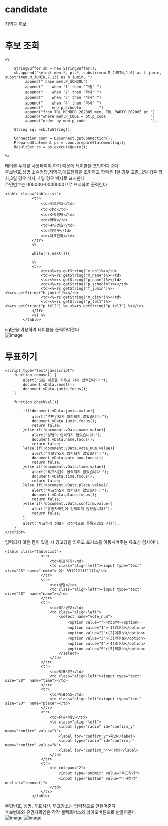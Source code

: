 # candidate
지역구 후보
# 후보 조회
```db
<%

	StringBuffer sb = new StringBuffer();
	sb.append("select mem.*, pt.*, substr(mem.M_JUMIN,1,6) as f_jumin, substr(mem.M_JUMIN,7,13) as b_jumin, ")
		.append(" case mem.P_SCHOOL")
		.append("    when '1' then '고졸' ")
		.append("    when '2' then '학사' ")
		.append("    when '3' then '석사' ")
		.append("    when '4' then '박사' ")
		.append("    end p_schooln        ")
		.append("from TBL_MEMBER_202005 mem, TBL_PARTY_202005 pt ")
		.append("where mem.P_CODE = pt.p_code                    ")
		.append("order by mem.p_code                             ");
	
	String sql =sb.toString();

	Connection conn = DBConnect.getConnection();
   	PreparedStatement ps = conn.prepareStatement(sql);
   	ResultSet rs = ps.executeQuery();
   	
%>
```
테이블 두개를 사용하여야 하기 때문에 테이블을 조인하여 준다<br>
후보번호,성명,소속정당,지역구,대표전화을 조회하고 학력은 1일 경우 고졸, 2일 경우 학사,3일 경우 석사, 4일 경우 박사로 표시한다<br>
주민번호는 000000-0000000으로 표시하여 출력한다<br>
```
<table class="tableList">
			<tr>
				<td>후보번호</td>
				<td>성명</td>
				<td>소속정당</td>
				<td>학력</td>
				<td>주민번호</td>
				<td>지역구</td>
				<td>대표전화</td>
			</tr>
			<%
			
			while(rs.next()){
			
			%>
			<tr>
				<td><%=rs.getString("m_no")%></td>
				<td><%=rs.getString("m_name")%></td>
				<td><%=rs.getString("p_name")%></td>
				<td><%=rs.getString("p_schooln")%></td>
				<td><%=rs.getString("f_jumin")%>-<%=rs.getString("b_jumin")%></td>
				<td><%=rs.getString("m_city")%></td>
				<td><%=rs.getString("p_tel1")%>-<%=rs.getString("p_tel2") %>-<%=rs.getString("p_tel3") %></td>
			</tr>
			<%} %>
		</table>
```
sql문을 이용하여 테이블을 출력하여준다<br>
![image](https://user-images.githubusercontent.com/102035198/210191869-c4f970fd-c884-4bc3-a3f7-30e9f42daa78.png)<br>
# 투표하기 
```
<script type="text/javascript">
	function remove() {
		alert("모든 내용을 지우고 다시 입력합니다!");
		document.vData.reset();
		document.vData.jumin.focus();
	}
	
	function checkVal(){
		
		if(!document.vData.jumin.value){
			alert("주민번호가 입력되지 않았습니다!");
			document.vData.jumin.focus();
			return false;
		}else if(!document.vData.name.value){
			alert("성명이 입력되지 않았습니다!");
			document.vData.name.focus();
			return false;			
		}else if(!document.vData.vote_num.value){
			alert("후보번호가 입력되지 않았습니다!");
			document.vData.vote_num.focus();
			return false;
		}else if(!document.vData.time.value){
			alert("투표시간이 입력되지 않았습니다!");
			document.vData.time.focus();
			return false;
		}else if(!document.vData.place.value){
			alert("투표장소가 입력되지 않았습니다!");
			document.vData.place.focus();
			return false;
		}else if(!document.vData.confirm.value){
			alert("유권자확인이 선택되지 않았습니다!");
			return false;
		}
		alert("투표하기 정보가 정상적으로 등록되었습니다!");
	}
</script>
```
입력되지 않은 칸이 있을 시 경고창을 띄우고 포커스를 이동시켜주는 유효성 검사이다.<br>
```
<table class="tableList">
				<tr>
					<td>투표하기</td>
					<td class="align-left"><input type="text" size="26" name="jumin"> 예: 8912121111111</td>
				</tr>
				<tr>
					<td>성명</td>
					<td class="align-left"><input type="text" size="20"  name="name"></td>
				</tr>
				<tr>
					<td>후보번호</td>
					<td class="align-left">
						<select name="vote_num">
							<option value="">직업선택</option>
							<option value="1">[1]김후보</option>
							<option value="2">[2]이후보</option>
							<option value="3">[3]박후보</option>
							<option value="4">[4]조후보</option>
							<option value="5">[5]최후보</option>
						</select>
					</td>
				</tr>
				<tr>
					<td>투표시간</td>
					<td class="align-left"><input type="text" size="20"  name="time"></td>
				</tr>
				<tr>
					<td>투표장소</td>
					<td class="align-left"><input type="text" size="20"  name="place"></td>
				</tr>
				<tr>
					<td>유권자확인</td>
					<td class="align-left">
						<input type="radio" id="confirm_y"  name="confirm" value="Y">
						<label for="confirm_y">확인</label>
						<input type="radio" id="confirm_n"  name="confirm" value="N">
						<label for="confirm_n">미확인</label>
					</td>
				</tr>
				<tr>
					<td colspan="2">
						<input type="submit" value="투표하기">
						<input type="button" value="다시하기" onclick="remove()">
					</td>
				</tr>
			</table>
```
주민번호, 성명, 투표시간, 투표장소는 입력창으로 만들어준다<br>
후보번호와 유권자확인은 각각 셀렉트박스와 라이오버튼으로 만들어준다<br>
![image](https://user-images.githubusercontent.com/102035198/210286882-b3948e6e-660d-46a1-aacf-23c358f009fa.png)
![image](https://user-images.githubusercontent.com/102035198/210286891-d637642b-c7c2-4141-b870-f65a0109ec0d.png)
# 
